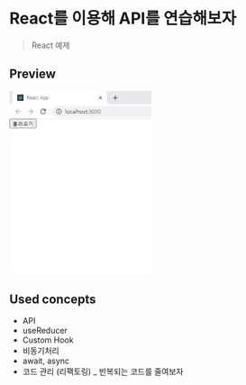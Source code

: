 # React를 이용해 API를 연습해보자

> React 예제

## Preview

<img alt="Finish_API" src="../final-gif/api_gif.gif" width="50%" >

## Used concepts

- API
- useReducer
- Custom Hook
- 비동기처리
- await, async
- 코드 관리 (리팩토링) \_ 반복되는 코드를 줄여보자
